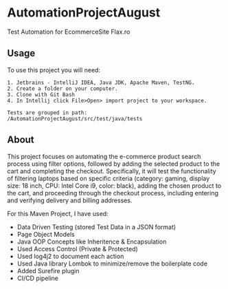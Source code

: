 # AutomationProjectAugust
Test Automation for EcommerceSite Flax.ro
## Usage
To use this project you will need:
```
1. Jetbrains - IntelliJ IDEA, Java JDK, Apache Maven, TestNG.
2. Create a folder on your computer.
3. Clone with Git Bash
4. In Intellij click File>Open> import project to your workspace.

Tests are grouped in path: /AutomationProjectAugust/src/test/java/tests
```
## About
This project focuses on automating the e-commerce product search process using filter options, followed by adding the selected product to the cart and completing the checkout. Specifically, it will test the functionality of filtering laptops based on specific criteria (category: gaming, display size: 18 inch, CPU: Intel Core i9, color: black), adding the chosen product to the cart, and proceeding through the checkout process, including entering and verifying delivery and billing addresses.

For this Maven Project, I have used:
- Data Driven Testing (stored Test Data in a JSON format)
- Page Object Models
- Java OOP Concepts like Inheritence & Encapsulation
- Used Access Control (Private & Protected)
- Used log4j2 to document each action
- Used Java library Lombok to minimize/remove the boilerplate code
- Added Surefire plugin
- CI/CD pipeline
